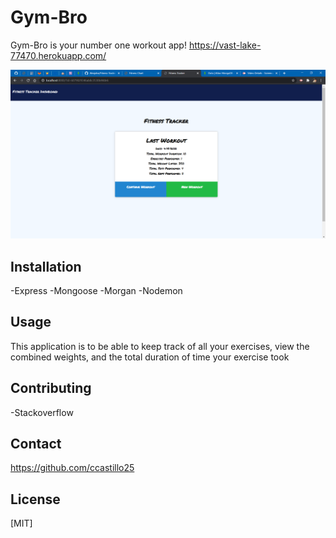 # Gym-Bro

Gym-Bro is your number one workout app! https://vast-lake-77470.herokuapp.com/

![alt text](assets\pic1.png)

## Installation

-Express
-Mongoose
-Morgan
-Nodemon

## Usage

This application is to be able to keep track of all your exercises, view the combined weights, and the total duration of time your exercise took

## Contributing
-Stackoverflow

## Contact
https://github.com/ccastillo25

## License
[MIT]
